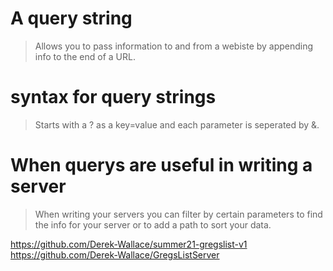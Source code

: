 # A query string

> Allows you to pass information to and from a webiste by appending info to the end of a URL.

# syntax for query strings

> Starts with a ? as a key=value and each parameter is seperated by &.

# When querys are useful in writing a server

> When writing your servers you can filter by certain parameters to find the info for your server or to add a path to sort your data.

https://github.com/Derek-Wallace/summer21-gregslist-v1
https://github.com/Derek-Wallace/GregsListServer
